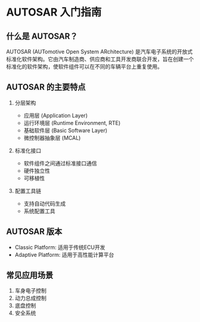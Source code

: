 # AUTOSAR 入门指南

## 什么是 AUTOSAR？
AUTOSAR (AUTomotive Open System ARchitecture) 是汽车电子系统的开放式标准化软件架构。它由汽车制造商、供应商和工具开发商联合开发，旨在创建一个标准化的软件架构，使软件组件可以在不同的车辆平台上重复使用。

## AUTOSAR 的主要特点
1. 分层架构
   - 应用层 (Application Layer)
   - 运行环境层 (Runtime Environment, RTE)
   - 基础软件层 (Basic Software Layer)
   - 微控制器抽象层 (MCAL)

2. 标准化接口
   - 软件组件之间通过标准接口通信
   - 硬件独立性
   - 可移植性

3. 配置工具链
   - 支持自动代码生成
   - 系统配置工具

## AUTOSAR 版本
- Classic Platform: 适用于传统ECU开发
- Adaptive Platform: 适用于高性能计算平台

## 常见应用场景
1. 车身电子控制
2. 动力总成控制
3. 底盘控制
4. 安全系统 